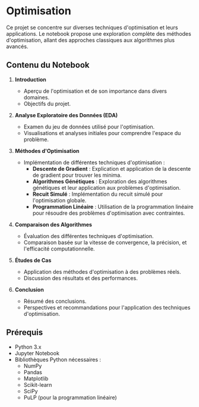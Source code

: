 
# Optimisation

Ce projet se concentre sur diverses techniques d'optimisation et leurs applications. Le notebook propose une exploration complète des méthodes d'optimisation, allant des approches classiques aux algorithmes plus avancés.

## Contenu du Notebook

1. **Introduction**
   - Aperçu de l'optimisation et de son importance dans divers domaines.
   - Objectifs du projet.

2. **Analyse Exploratoire des Données (EDA)**
   - Examen du jeu de données utilisé pour l'optimisation.
   - Visualisations et analyses initiales pour comprendre l'espace du problème.

3. **Méthodes d'Optimisation**
   - Implémentation de différentes techniques d'optimisation :
     - **Descente de Gradient** : Explication et application de la descente de gradient pour trouver les minima.
     - **Algorithmes Génétiques** : Exploration des algorithmes génétiques et leur application aux problèmes d'optimisation.
     - **Recuit Simulé** : Implémentation du recuit simulé pour l'optimisation globale.
     - **Programmation Linéaire** : Utilisation de la programmation linéaire pour résoudre des problèmes d'optimisation avec contraintes.

4. **Comparaison des Algorithmes**
   - Évaluation des différentes techniques d'optimisation.
   - Comparaison basée sur la vitesse de convergence, la précision, et l'efficacité computationnelle.

5. **Études de Cas**
   - Application des méthodes d'optimisation à des problèmes réels.
   - Discussion des résultats et des performances.

6. **Conclusion**
   - Résumé des conclusions.
   - Perspectives et recommandations pour l'application des techniques d'optimisation.

## Prérequis

- Python 3.x
- Jupyter Notebook
- Bibliothèques Python nécessaires :
  - NumPy
  - Pandas
  - Matplotlib
  - Scikit-learn
  - SciPy
  - PuLP (pour la programmation linéaire)


